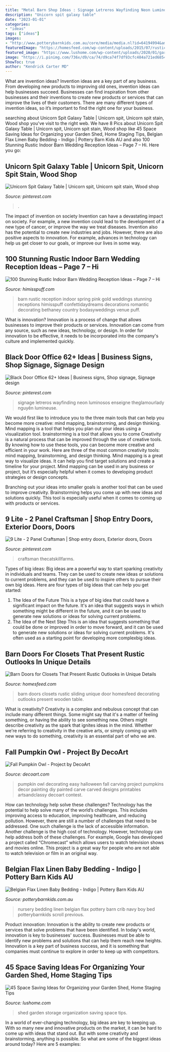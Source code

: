 ```yaml
---
title: "Metal Barn Shop Ideas : Signage Letreros Wayfinding Neon Luminosos Enseigne Theglamourlady Nguyên Lumineuse"
description: "Unicorn spit galaxy table"
date: "2023-01-01"
categories:
- "ideas"
tags: ["ideas"]
images:
- "http://www.potterybarnkids.com.au/core/media/media.nl?id=64194994&amp;c=3572911&amp;h=5161f048d3bf20b1a193&amp;resizeid=7&amp;resizeh=1200&amp;resizew=1200"
featuredImage: "https://homesfeed.com/wp-content/uploads/2015/07/rustic-sliding-barn-doors-for-closets-in-white-with-unique-wooden-end-table-and-sideboard-plus-pretty-table-lamp-and-wooden-laminate-floor.jpg"
featured_image: "https://www.lushome.com/wp-content/uploads/2020/01/garden-shed-storage-organization-tips-31.jpg"
image: "https://i.pinimg.com/736x/d9/ca/74/d9ca74f7df93cfc484a721ed68544ed1--exterior-doors-front-doors.jpg"
ShowToc: true
author: "Kendrick Carter MD"
---
```



What are invention ideas?
Invention ideas are a key part of any business. From developing new products to improving old ones, invention ideas can help businesses succeed. Businesses can find inspiration from other businesses and their inventions to create new products or services that can improve the lives of their customers. There are many different types of invention ideas, so it’s important to find the right one for your business.

	

		
searching about Unicorn Spit Galaxy Table | Unicorn spit, Unicorn spit stain, Wood shop you've visit to the right web. We have 8 Pics about Unicorn Spit Galaxy Table | Unicorn spit, Unicorn spit stain, Wood shop like 45 Space Saving Ideas for Organizing your Garden Shed, Home Staging Tips, Belgian Flax Linen Baby Bedding - Indigo | Pottery Barn Kids AU and also 100 Stunning Rustic Indoor Barn Wedding Reception Ideas – Page 7 – Hi. Here you go:
		
    
## Unicorn Spit Galaxy Table | Unicorn Spit, Unicorn Spit Stain, Wood Shop

<img loading=lazy src="https://i.pinimg.com/736x/5c/8f/f2/5c8ff2da9d9e59be0fd4377de9a0786b.jpg" onerror="this.onerror=null;this.src='https://tse2.mm.bing.net/th?id=OIP.vLtjeVJ2tbOmDBBJR9dVsgHaJ3&amp;pid=15.1';" alt="Unicorn Spit Galaxy Table | Unicorn spit, Unicorn spit stain, Wood shop">

_Source: pinterest.com_

>. 

	

The impact of invention on society
Invention can have a devastating impact on society. For example, a new invention could lead to the development of a new type of cancer, or improve the way we treat diseases. Invention also has the potential to create new industries and jobs. However, there are also positive aspects to innovation. For example, advances in technology can help us get closer to our goals, or improve our lives in some way.

    
## 100 Stunning Rustic Indoor Barn Wedding Reception Ideas – Page 7 – Hi

<img loading=lazy src="https://www.himisspuff.com/wp-content/uploads/2016/04/Pink-and-Gold-Barn-Wedding-Ideas.jpg" onerror="this.onerror=null;this.src='https://tse1.mm.bing.net/th?id=OIP.DR_olJ9kF2PpbGfSCsd2tgHaLG&amp;pid=15.1';" alt="100 Stunning Rustic Indoor Barn Wedding Reception Ideas – Page 7 – Hi">

_Source: himisspuff.com_

>barn rustic reception indoor spring pink gold weddings stunning receptions himisspuff confettidaydreams decorations romantic decorating bethaney country bodasyweddings venue puff. 

	

What is innovation?
Innovation is a process of change that allows businesses to improve their products or services. Innovation can come from any source, such as new ideas, technology, or design. In order for innovation to be effective, it needs to be incorporated into the company's culture and implemented quickly.

    
## Black Door Office 62+ Ideas | Business Signs, Shop Signage, Signage Design

<img loading=lazy src="https://i.pinimg.com/736x/ca/6b/11/ca6b1196567c7554d04648df2146372d.jpg" onerror="this.onerror=null;this.src='https://tse1.mm.bing.net/th?id=OIP.NT4n1L_NOC6gdWUcTEaPWwAAAA&amp;pid=15.1';" alt="Black Door Office 62+ Ideas | Business signs, Shop signage, Signage design">

_Source: pinterest.com_

>signage letreros wayfinding neon luminosos enseigne theglamourlady nguyên lumineuse. 

	

We would first like to introduce you to the three main tools that can help you become more creative: mind mapping, brainstorming, and design thinking. Mind mapping is a tool that helps you plan out your ideas using a visualization tool. brainstorming is a tool that allows you to come
Creativity is a natural process that can be improved through the use of creative tools. By knowing how to use these tools, you can become more creative and efficient in your work. Here are three of the most common creativity tools: mind mapping, brainstorming, and design thinking.
Mind mapping is a great way to visualize ideas. It can help you find target solutions and create a timeline for your project. Mind mapping can be used in any business or project, but it’s especially helpful when it comes to developing product strategies or design concepts.

Branching out your ideas into smaller goals is another tool that can be used to improve creativity. Brainstorming helps you come up with new ideas and solutions quickly. This tool is especially useful when it comes to coming up with products or services.

    
## 9 Lite - 2 Panel Craftsman | Shop Entry Doors, Exterior Doors, Doors

<img loading=lazy src="https://i.pinimg.com/736x/d9/ca/74/d9ca74f7df93cfc484a721ed68544ed1--exterior-doors-front-doors.jpg" onerror="this.onerror=null;this.src='https://tse4.mm.bing.net/th?id=OIP.VfSinWURxrbVh9MKT-JEwwHaLI&amp;pid=15.1';" alt="9 Lite - 2 Panel Craftsman | Shop entry doors, Exterior doors, Doors">

_Source: pinterest.com_

>craftsman thecatskillfarms. 

	

Types of big ideas:
Big ideas are a powerful way to start sparking creativity in individuals and teams. They can be used to create new ideas or solutions to current problems, and they can be used to inspire others to pursue their own big ideas. Here are four types of big ideas that can help you get started:
1. The Idea of the Future
This is a type of big idea that could have a significant impact on the future. It's an idea that suggests ways in which something might be different in the future, and it can be used to generate new solutions or ideas for solving current problems.
2. The Idea of the Next Step
This is an idea that suggests something that could be done or improved in order to move forward, and it can be used to generate new solutions or ideas for solving current problems. It's often used as a starting point for developing more complexbig ideas.

    
## Barn Doors For Closets That Present Rustic Outlooks In Unique Details

<img loading=lazy src="https://homesfeed.com/wp-content/uploads/2015/07/rustic-sliding-barn-doors-for-closets-in-white-with-unique-wooden-end-table-and-sideboard-plus-pretty-table-lamp-and-wooden-laminate-floor.jpg" onerror="this.onerror=null;this.src='https://tse1.mm.bing.net/th?id=OIP.ossL3HHhTlb0fehNG66TpgHaLG&amp;pid=15.1';" alt="Barn Doors for Closets That Present Rustic Outlooks in Unique Details">

_Source: homesfeed.com_

>barn doors closets rustic sliding unique door homesfeed decorating outlooks present wooden table. 

	

What is creativity?
Creativity is a complex and nebulous concept that can include many different things. Some might say that it's a matter of feeling something, or having the ability to see something new. Others might describe creativity as the spark that ignites ideas in the mind. Whether we're referring to creativity in the creative arts, or simply coming up with new ways to do something, creativity is an essential part of who we are.

    
## Fall Pumpkin Owl - Project By DecoArt

<img loading=lazy src="https://decoart.com/img/projects/projects/2763_pumpkin-owl.jpg" onerror="this.onerror=null;this.src='https://tse3.mm.bing.net/th?id=OIP.gEle7sAbGaR7n_5g9NvbCgHaLH&amp;pid=15.1';" alt="Fall Pumpkin Owl - Project by DecoArt">

_Source: decoart.com_

>pumpkin owl decorating easy halloween fall carving project pumpkins decor painting diy painted carve carved designs printables artsandclassy decoart contest. 

	

How can technology help solve these challenges?
Technology has the potential to help solve many of the world’s challenges. This includes improving access to education, improving healthcare, and reducing pollution. However, there are still a number of challenges that need to be addressed. One such challenge is the lack of accessible information. Another challenge is the high cost of technology. However, technology can help address both of these challenges. For example, Google has developed a project called “Chromecast” which allows users to watch television shows and movies online. This project is a great way for people who are not able to watch television or film in an original way.

    
## Belgian Flax Linen Baby Bedding - Indigo | Pottery Barn Kids AU

<img loading=lazy src="http://www.potterybarnkids.com.au/core/media/media.nl?id=64194994&amp;c=3572911&amp;h=5161f048d3bf20b1a193&amp;resizeid=7&amp;resizeh=1200&amp;resizew=1200" onerror="this.onerror=null;this.src='https://tse4.mm.bing.net/th?id=OIP.CN7j4SJU7WNJ8_0-DPGiMgHaGi&amp;pid=15.1';" alt="Belgian Flax Linen Baby Bedding - Indigo | Pottery Barn Kids AU">

_Source: potterybarnkids.com.au_

>nursery bedding linen belgian flax pottery barn crib navy boy bed potterybarnkids scroll previous. 

	

Product innovation:
Innovation is the ability to create new products or services that solve problems that have been identified. In today's world, innovation is key to businesses' success. Businesses must be able to identify new problems and solutions that can help them reach new heights. Innovation is a key part of business success, and it is something that companies must continue to explore in order to keep up with competitors.

    
## 45 Space Saving Ideas For Organizing Your Garden Shed, Home Staging Tips

<img loading=lazy src="https://www.lushome.com/wp-content/uploads/2020/01/garden-shed-storage-organization-tips-31.jpg" onerror="this.onerror=null;this.src='https://tse4.mm.bing.net/th?id=OIP.j-4u5jI1P4JvTKr4pnop2wAAAA&amp;pid=15.1';" alt="45 Space Saving Ideas for Organizing your Garden Shed, Home Staging Tips">

_Source: lushome.com_

>shed garden storage organization saving space tips. 

	

In a world of ever-changing technology, big ideas are key to keeping up. With so many new and innovative products on the market, it can be hard to come up with ideas that stand out. But with some creativity and brainstorming, anything is possible. So what are some of the biggest ideas around today? Here are 5 examples: 

